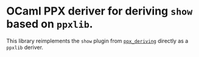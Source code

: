 # OCaml PPX deriver for deriving `show` based on `ppxlib`.

This library reimplements the `show` plugin from [`ppx_deriving`]
directly as a `ppxlib` deriver.

[`ppx_deriving`]: https://github.com/ocaml-ppx/ppx_deriving
